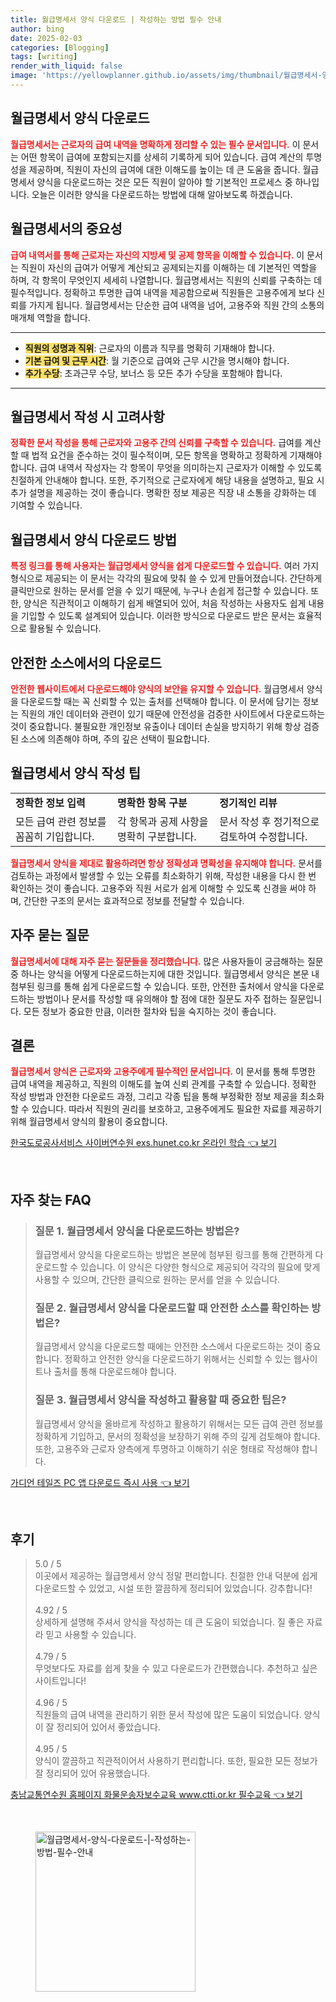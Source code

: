 ```yaml
---
title: 월급명세서 양식 다운로드 | 작성하는 방법 필수 안내
author: bing
date: 2025-02-03
categories: [Blogging]
tags: [writing]
render_with_liquid: false
image: 'https://yellowplanner.github.io/assets/img/thumbnail/월급명세서-양식-다운로드-|-작성하는-방법-필수-안내.webp'
---
```



<h2 id='월급명세서_양식_다운로드'>월급명세서 양식 다운로드</h2>

<p><b><span style="color: #ee2323;">월급명세서는 근로자의 급여 내역을 명확하게 정리할 수 있는 필수 문서입니다.</span></b> 이 문서는 어떤 항목이 급여에 포함되는지를 상세히 기록하게 되어 있습니다. 급여 계산의 투명성을 제공하며, 직원이 자신의 급여에 대한 이해도를 높이는 데 큰 도움을 줍니다. 월급명세서 양식을 다운로드하는 것은 모든 직원이 알아야 할 기본적인 프로세스 중 하나입니다. 오늘은 이러한 양식을 다운로드하는 방법에 대해 알아보도록 하겠습니다.</p>

<h2 id='월급명세서의_중요성'>월급명세서의 중요성</h2>

<p><b><span style="color: #ee2323;">급여 내역서를 통해 근로자는 자신의 지방세 및 공제 항목을 이해할 수 있습니다.</span></b> 이 문서는 직원이 자신의 급여가 어떻게 계산되고 공제되는지를 이해하는 데 기본적인 역할을 하며, 각 항목이 무엇인지 세세히 나열합니다. 월급명세서는 직원의 신뢰를 구축하는 데 필수적입니다. 정확하고 투명한 급여 내역을 제공함으로써 직원들은 고용주에게 보다 신뢰를 가지게 됩니다. 월급명세서는 단순한 급여 내역을 넘어, 고용주와 직원 간의 소통의 매개체 역할을 합니다.</p>

<hr />

<ul>
    <li><b><span style="background-color: #ffe066;">직원의 성명과 직위</span></b>: 근로자의 이름과 직무를 명확히 기재해야 합니다.</li>
    <li><b><span style="background-color: #ffe066;">기본 급여 및 근무 시간</span></b>: 월 기준으로 급여와 근무 시간을 명시해야 합니다.</li>
    <li><b><span style="background-color: #ffe066;">추가 수당</span></b>: 초과근무 수당, 보너스 등 모든 추가 수당을 포함해야 합니다.</li>
</ul>

<hr />

<h2 id='월급명세서_작성_시_고려사항'>월급명세서 작성 시 고려사항</h2>

<p><b><span style="color: #ee2323;">정확한 문서 작성을 통해 근로자와 고용주 간의 신뢰를 구축할 수 있습니다.</span></b> 급여를 계산할 때 법적 요건을 준수하는 것이 필수적이며, 모든 항목을 명확하고 정확하게 기재해야 합니다. 급여 내역서 작성자는 각 항목이 무엇을 의미하는지 근로자가 이해할 수 있도록 친절하게 안내해야 합니다. 또한, 주기적으로 근로자에게 해당 내용을 설명하고, 필요 시 추가 설명을 제공하는 것이 좋습니다. 명확한 정보 제공은 직장 내 소통을 강화하는 데 기여할 수 있습니다.</p>

<h2 id='월급명세서_양식_다운로드_방법'>월급명세서 양식 다운로드 방법</h2>

<p><b><span style="color: #ee2323;">특정 링크를 통해 사용자는 월급명세서 양식을 쉽게 다운로드할 수 있습니다.</span></b> 여러 가지 형식으로 제공되는 이 문서는 각각의 필요에 맞춰 쓸 수 있게 만들어졌습니다. 간단하게 클릭만으로 원하는 문서를 얻을 수 있기 때문에, 누구나 손쉽게 접근할 수 있습니다. 또한, 양식은 직관적이고 이해하기 쉽게 배열되어 있어, 처음 작성하는 사용자도 쉽게 내용을 기입할 수 있도록 설계되어 있습니다. 이러한 방식으로 다운로드 받은 문서는 효율적으로 활용될 수 있습니다.</p>

<h2 id='안전한_소스에서의_다운로드'>안전한 소스에서의 다운로드</h2>

<p><b><span style="color: #ee2323;">안전한 웹사이트에서 다운로드해야 양식의 보안을 유지할 수 있습니다.</span></b> 월급명세서 양식을 다운로드할 때는 꼭 신뢰할 수 있는 출처를 선택해야 합니다. 이 문서에 담기는 정보는 직원의 개인 데이터와 관련이 있기 때문에 안전성을 검증한 사이트에서 다운로드하는 것이 중요합니다. 불필요한 개인정보 유출이나 데이터 손실을 방지하기 위해 항상 검증된 소스에 의존해야 하며, 주의 깊은 선택이 필요합니다.</p>

<h2 id='월급명세서_양식_작성_팁'>월급명세서 양식 작성 팁</h2>

<table>
    <tr>
        <td><b>정확한 정보 입력</b></td>
        <td><b>명확한 항목 구분</b></td>
        <td><b>정기적인 리뷰</b></td>
    </tr>
    <tr>
        <td>모든 급여 관련 정보를 꼼꼼히 기입합니다.</td>
        <td>각 항목과 공제 사항을 명확히 구분합니다.</td>
        <td>문서 작성 후 정기적으로 검토하여 수정합니다.</td>
    </tr>
</table>

<p><b><span style="color: #ee2323;">월급명세서 양식을 제대로 활용하려면 항상 정확성과 명확성을 유지해야 합니다.</span></b> 문서를 검토하는 과정에서 발생할 수 있는 오류를 최소화하기 위해, 작성한 내용을 다시 한 번 확인하는 것이 좋습니다. 고용주와 직원 서로가 쉽게 이해할 수 있도록 신경을 써야 하며, 간단한 구조의 문서는 효과적으로 정보를 전달할 수 있습니다.</p>

<h2 id='자주_묻는_질문'>자주 묻는 질문</h2>

<p><b><span style="color: #ee2323;">월급명세서에 대해 자주 묻는 질문들을 정리했습니다.</span></b> 많은 사용자들이 궁금해하는 질문 중 하나는 양식을 어떻게 다운로드하는지에 대한 것입니다. 월급명세서 양식은 본문 내 첨부된 링크를 통해 쉽게 다운로드할 수 있습니다. 또한, 안전한 출처에서 양식을 다운로드하는 방법이나 문서를 작성할 때 유의해야 할 점에 대한 질문도 자주 접하는 질문입니다. 모든 정보가 중요한 만큼, 이러한 절차와 팁을 숙지하는 것이 좋습니다.</p>

<h2 id='결론'>결론</h2>

<p><b><span style="color: #ee2323;">월급명세서 양식은 근로자와 고용주에게 필수적인 문서입니다.</span></b> 이 문서를 통해 투명한 급여 내역을 제공하고, 직원의 이해도를 높여 신뢰 관계를 구축할 수 있습니다. 정확한 작성 방법과 안전한 다운로드 과정, 그리고 각종 팁을 통해 부정확한 정보 제공을 최소화할 수 있습니다. 따라서 직원의 권리를 보호하고, 고용주에게도 필요한 자료를 제공하기 위해 월급명세서 양식의 활용이 중요합니다.</p>


<p><a class="click-button" title="한국도로공사서비스 사이버연수원 exs.hunet.co.kr 온라인 학습" href="https://yellowplanner.github.io/posts/%ED%95%9C%EA%B5%AD%EB%8F%84%EB%A1%9C%EA%B3%B5%EC%82%AC%EC%84%9C%EB%B9%84%EC%8A%A4-%EC%82%AC%EC%9D%B4%EB%B2%84%EC%97%B0%EC%88%98%EC%9B%90-exs.hunet.co.kr-%EC%98%A8%EB%9D%BC%EC%9D%B8-%ED%95%99%EC%8A%B5/" rel="dofollow">한국도로공사서비스 사이버연수원 exs.hunet.co.kr 온라인 학습 👈 보기</a></p><br>
<h2 id='자주_찾는_FAQ'>자주 찾는 FAQ</h2>
<div itemscope="" itemtype="https://schema.org/FAQPage"> 
<blockquote> 
<div itemscope="" itemprop="mainEntity" itemtype="https://schema.org/Question"> 
<h3 itemprop="name">질문 1. 월급명세서 양식을 다운로드하는 방법은?</h3> 
<div itemscope="" itemprop="acceptedAnswer" itemtype="https://schema.org/Answer"> 
<span itemprop="text"> 
<p>월급명세서 양식을 다운로드하는 방법은 본문에 첨부된 링크를 통해 간편하게 다운로드할 수 있습니다. 이 양식은 다양한 형식으로 제공되어 각각의 필요에 맞게 사용할 수 있으며, 간단한 클릭으로 원하는 문서를 얻을 수 있습니다.</p> 
</span> 
</div> 
</div> 
<div itemscope="" itemprop="mainEntity" itemtype="https://schema.org/Question"> 
<h3 itemprop="name">질문 2. 월급명세서 양식을 다운로드할 때 안전한 소스를 확인하는 방법은?</h3> 
<div itemscope="" itemprop="acceptedAnswer" itemtype="https://schema.org/Answer"> 
<span itemprop="text"> 
<p>월급명세서 양식을 다운로드할 때에는 안전한 소스에서 다운로드하는 것이 중요합니다. 정확하고 안전한 양식을 다운로드하기 위해서는 신뢰할 수 있는 웹사이트나 출처를 통해 다운로드해야 합니다.</p> 
</span> 
</div> 
</div> 
<div itemscope="" itemprop="mainEntity" itemtype="https://schema.org/Question"> 
<h3 itemprop="name">질문 3. 월급명세서 양식을 작성하고 활용할 때 중요한 팁은?</h3> 
<div itemscope="" itemprop="acceptedAnswer" itemtype="https://schema.org/Answer"> 
<span itemprop="text"> 
<p>월급명세서 양식을 올바르게 작성하고 활용하기 위해서는 모든 급여 관련 정보를 정확하게 기입하고, 문서의 정확성을 보장하기 위해 주의 깊게 검토해야 합니다. 또한, 고용주와 근로자 양측에게 투명하고 이해하기 쉬운 형태로 작성해야 합니다.</p> 
</span> 
</div> 
</div> 
</blockquote> 
</div>
<p><a class="click-button" title="가디언 테일즈 PC 앱 다운로드 즉시 사용" href="https://yellowplanner.github.io/posts/%EA%B0%80%EB%94%94%EC%96%B8-%ED%85%8C%EC%9D%BC%EC%A6%88-PC-%EC%95%B1-%EB%8B%A4%EC%9A%B4%EB%A1%9C%EB%93%9C-%EC%A6%89%EC%8B%9C-%EC%82%AC%EC%9A%A9/" rel="dofollow">가디언 테일즈 PC 앱 다운로드 즉시 사용 👈 보기</a></p><br>
<h2 id='후기'>후기</h2>
<div itemscope itemtype="https://schema.org/Product">
  <blockquote>
  <div itemprop="review" itemscope itemtype="https://schema.org/Review">
      <div itemprop="reviewRating" itemscope itemtype="https://schema.org/Rating"> <span itemprop="ratingValue">5.0</span> / <span itemprop="bestRating">5</span> </div>
      <span itemprop="reviewBody">이곳에서 제공하는 월급명세서 양식 정말 편리합니다. 친절한 안내 덕분에 쉽게 다운로드할 수 있었고, 시설 또한 깔끔하게 정리되어 있었습니다. 강추합니다!</span>
  </div>
  <br>
  <div itemprop="review" itemscope itemtype="https://schema.org/Review">
      <div itemprop="reviewRating" itemscope itemtype="https://schema.org/Rating"> <span itemprop="ratingValue">4.92</span> / <span itemprop="bestRating">5</span> </div>
      <span itemprop="reviewBody">상세하게 설명해 주셔서 양식을 작성하는 데 큰 도움이 되었습니다. 질 좋은 자료라 믿고 사용할 수 있습니다.</span>
  </div>
  <br>
  <div itemprop="review" itemscope itemtype="https://schema.org/Review">
      <div itemprop="reviewRating" itemscope itemtype="https://schema.org/Rating"> <span itemprop="ratingValue">4.79</span> / <span itemprop="bestRating">5</span> </div>
      <span itemprop="reviewBody">무엇보다도 자료를 쉽게 찾을 수 있고 다운로드가 간편했습니다. 추천하고 싶은 사이트입니다!</span>
  </div>
  <br>
  <div itemprop="review" itemscope itemtype="https://schema.org/Review">
      <div itemprop="reviewRating" itemscope itemtype="https://schema.org/Rating"> <span itemprop="ratingValue">4.96</span> / <span itemprop="bestRating">5</span> </div>
      <span itemprop="reviewBody">직원들의 급여 내역을 관리하기 위한 문서 작성에 많은 도움이 되었습니다. 양식이 잘 정리되어 있어서 좋았습니다.</span>
  </div>
  <br>
  <div itemprop="review" itemscope itemtype="https://schema.org/Review">
      <div itemprop="reviewRating" itemscope itemtype="https://schema.org/Rating"> <span itemprop="ratingValue">4.95</span> / <span itemprop="bestRating">5</span> </div>
      <span itemprop="reviewBody">양식이 깔끔하고 직관적이어서 사용하기 편리합니다. 또한, 필요한 모든 정보가 잘 정리되어 있어 유용했습니다.</span>
  </div>
  </blockquote>
</div>
<p><a class="click-button" title="충남교통연수원 홈페이지 화물운송자보수교육 www.ctti.or.kr 필수교육" href="https://yellowplanner.github.io/posts/%EC%B6%A9%EB%82%A8%EA%B5%90%ED%86%B5%EC%97%B0%EC%88%98%EC%9B%90-%ED%99%88%ED%8E%98%EC%9D%B4%EC%A7%80-%ED%99%94%EB%AC%BC%EC%9A%B4%EC%86%A1%EC%9E%90%EB%B3%B4%EC%88%98%EA%B5%90%EC%9C%A1-www.ctti.or.kr-%ED%95%84%EC%88%98%EA%B5%90%EC%9C%A1/" rel="dofollow">충남교통연수원 홈페이지 화물운송자보수교육 www.ctti.or.kr 필수교육 👈 보기</a></p><br>
<figure class="image"><img src="https://yellowplanner.github.io/assets/img/thumbnail/월급명세서-양식-다운로드-|-작성하는-방법-필수-안내.webp" alt="월급명세서-양식-다운로드-|-작성하는-방법-필수-안내" width="256" height="256"></figure>
